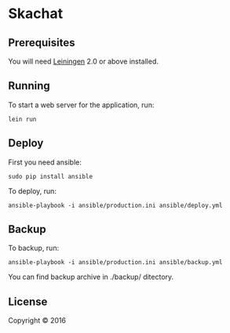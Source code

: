 # Skachat



## Prerequisites

You will need [Leiningen][1] 2.0 or above installed.

[1]: https://github.com/technomancy/leiningen

## Running

To start a web server for the application, run:

    lein run

## Deploy

First you need ansible:

    sudo pip install ansible

To deploy, run:

    ansible-playbook -i ansible/production.ini ansible/deploy.yml

## Backup

To backup, run:

    ansible-playbook -i ansible/production.ini ansible/backup.yml

You can find backup archive in ./backup/ ditectory.

## License

Copyright © 2016
